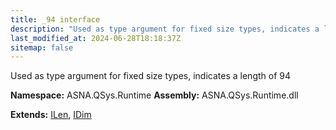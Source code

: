 ```yaml
---
title: _94 interface
description: "Used as type argument for fixed size types, indicates a length of 94  "
last_modified_at: 2024-06-28T18:18:37Z
sitemap: false
---
```


Used as type argument for fixed size types, indicates a length of 94 

**Namespace:** ASNA.QSys.Runtime
**Assembly:** ASNA.QSys.Runtime.dll

**Extends:** [ILen](/reference/runtime/qsys-runtime/i-len.html), [IDim](/reference/runtime/qsys-runtime/i-dim.html)
<br>
<br>
